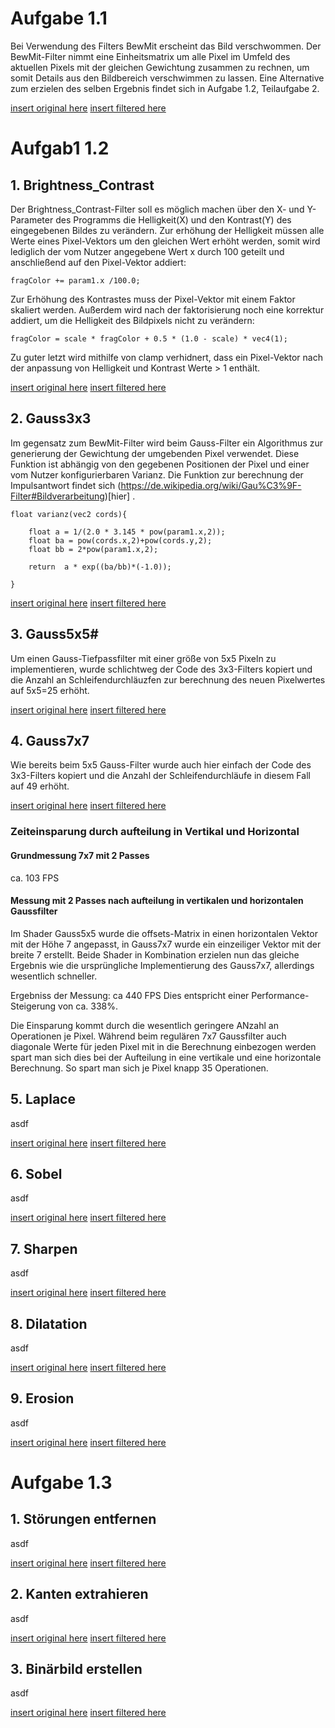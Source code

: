 # Aufgabe 1.1
Bei Verwendung des Filters BewMit erscheint das Bild verschwommen. Der BewMit-Filter nimmt eine Einheitsmatrix um alle Pixel im Umfeld des aktuellen Pixels mit der gleichen Gewichtung zusammen zu rechnen, um somit Details aus den Bildbereich verschwimmen zu lassen. Eine Alternative zum erzielen des selben Ergebnis findet sich in Aufgabe 1.2, Teilaufgabe 2.

[insert original here]() [insert filtered here]()

# Aufgab1 1.2

## 1. Brightness_Contrast
Der Brightness_Contrast-Filter soll es möglich machen über den X- und Y-Parameter des Programms die Helligkeit(X) und den Kontrast(Y) des eingegebenen Bildes zu verändern.
Zur erhöhung der Helligkeit müssen alle Werte eines Pixel-Vektors um den gleichen Wert erhöht werden, somit wird lediglich der vom Nutzer angegebene Wert x durch 100 geteilt und anschließend auf den Pixel-Vektor addiert:

`fragColor += param1.x /100.0;`

Zur Erhöhung des Kontrastes muss der Pixel-Vektor mit einem Faktor skaliert werden. Außerdem wird nach der faktorisierung noch eine korrektur addiert, um die Helligkeit des Bildpixels nicht zu verändern:

`fragColor = scale * fragColor + 0.5 * (1.0 - scale) * vec4(1);`

Zu guter letzt wird mithilfe von clamp verhidnert, dass ein Pixel-Vektor nach der anpassung von Helligkeit und Kontrast Werte > 1 enthält.

[insert original here]() [insert filtered here]()

## 2. Gauss3x3
Im gegensatz zum BewMit-Filter wird beim Gauss-Filter ein Algorithmus zur generierung der Gewichtung der umgebenden Pixel verwendet. Diese Funktion ist abhängig von den gegebenen Positionen der Pixel und einer vom Nutzer konfigurierbaren Varianz. Die Funktion zur berechnung der Impulsantwort findet sich (https://de.wikipedia.org/wiki/Gau%C3%9F-Filter#Bildverarbeitung)[hier] .

```
float varianz(vec2 cords){

	float a = 1/(2.0 * 3.145 * pow(param1.x,2));
	float ba = pow(cords.x,2)+pow(cords.y,2);
	float bb = 2*pow(param1.x,2);

	return  a * exp((ba/bb)*(-1.0));

}
```

[insert original here]() [insert filtered here]()

## 3. Gauss5x5#

Um einen Gauss-Tiefpassfilter mit einer größe von 5x5 Pixeln zu implementieren, wurde schlichtweg der Code des 3x3-Filters kopiert und die Anzahl an Schleifendurchläuzfen zur berechnung des neuen Pixelwertes auf 5x5=25 erhöht.

[insert original here]() [insert filtered here]()

## 4. Gauss7x7
Wie bereits beim 5x5 Gauss-Filter wurde auch hier einfach der Code des 3x3-Filters kopiert und die Anzahl der Schleifendurchläufe in diesem Fall auf 49 erhöht.

[insert original here]() [insert filtered here]()

### Zeiteinsparung durch aufteilung in Vertikal und Horizontal

#### Grundmessung 7x7 mit 2 Passes
ca. 103 FPS

#### Messung mit 2 Passes nach aufteilung in vertikalen und horizontalen Gaussfilter
Im Shader Gauss5x5 wurde die offsets-Matrix in einen horizontalen Vektor mit der Höhe 7 angepasst, in Gauss7x7 wurde ein einzeiliger Vektor mit der breite 7 erstellt. Beide Shader in Kombination erzielen nun das gleiche Ergebnis wie die ursprüngliche Implementierung des Gauss7x7, allerdings wesentlich schneller.

Ergebniss der Messung: ca 440 FPS
Dies entspricht einer Performance-Steigerung von ca. 338%.

Die Einsparung kommt durch die wesentlich geringere ANzahl an Operationen je Pixel. Während beim regulären 7x7 Gaussfilter auch diagonale Werte für jeden Pixel mit in die Berechnung einbezogen werden spart man sich dies bei der Aufteilung in eine vertikale und eine horizontale Berechnung. So spart man sich je Pixel knapp 35 Operationen.

## 5. Laplace
asdf

[insert original here]() [insert filtered here]()

## 6. Sobel
asdf

[insert original here]() [insert filtered here]()

## 7. Sharpen
asdf

[insert original here]() [insert filtered here]()

## 8. Dilatation
asdf

[insert original here]() [insert filtered here]()

## 9. Erosion
asdf

[insert original here]() [insert filtered here]()

# Aufgabe 1.3

## 1. Störungen entfernen
asdf

[insert original here]() [insert filtered here]()

## 2. Kanten extrahieren
asdf

[insert original here]() [insert filtered here]()

## 3. Binärbild erstellen
asdf

[insert original here]() [insert filtered here]()
